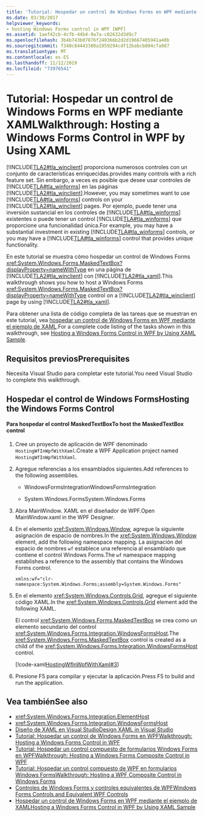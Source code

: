 ```yaml
---
title: 'Tutorial: Hospedar un control de Windows Forms en WPF mediante XAML'
ms.date: 03/30/2017
helpviewer_keywords:
- hosting Windows Forms control in WPF [WPF]
ms.assetid: 1aef42cb-4cfb-44b4-9a7a-c02632d3d9c7
ms.openlocfilehash: 3b4b743b07876f240366b2d2d19667405941a40b
ms.sourcegitcommit: f348c84443380a1959294cdf12babcb804cfa987
ms.translationtype: MT
ms.contentlocale: es-ES
ms.lasthandoff: 11/12/2019
ms.locfileid: "73976541"
---
```

# <a name="walkthrough-hosting-a-windows-forms-control-in-wpf-by-using-xaml"></a><span data-ttu-id="402d1-102">Tutorial: Hospedar un control de Windows Forms en WPF mediante XAML</span><span class="sxs-lookup"><span data-stu-id="402d1-102">Walkthrough: Hosting a Windows Forms Control in WPF by Using XAML</span></span>
[!INCLUDE[TLA2#tla_winclient](../../../../includes/tla2sharptla-winclient-md.md)] <span data-ttu-id="402d1-103">proporciona numerosos controles con un conjunto de características enriquecidas.</span><span class="sxs-lookup"><span data-stu-id="402d1-103">provides many controls with a rich feature set.</span></span> <span data-ttu-id="402d1-104">Sin embargo, a veces es posible que desee usar controles de [!INCLUDE[TLA#tla_winforms](../../../../includes/tlasharptla-winforms-md.md)] en las páginas [!INCLUDE[TLA2#tla_winclient](../../../../includes/tla2sharptla-winclient-md.md)].</span><span class="sxs-lookup"><span data-stu-id="402d1-104">However, you may sometimes want to use [!INCLUDE[TLA#tla_winforms](../../../../includes/tlasharptla-winforms-md.md)] controls on your [!INCLUDE[TLA2#tla_winclient](../../../../includes/tla2sharptla-winclient-md.md)] pages.</span></span> <span data-ttu-id="402d1-105">Por ejemplo, puede tener una inversión sustancial en los controles de [!INCLUDE[TLA#tla_winforms](../../../../includes/tlasharptla-winforms-md.md)] existentes o puede tener un control [!INCLUDE[TLA#tla_winforms](../../../../includes/tlasharptla-winforms-md.md)] que proporcione una funcionalidad única.</span><span class="sxs-lookup"><span data-stu-id="402d1-105">For example, you may have a substantial investment in existing [!INCLUDE[TLA#tla_winforms](../../../../includes/tlasharptla-winforms-md.md)] controls, or you may have a [!INCLUDE[TLA#tla_winforms](../../../../includes/tlasharptla-winforms-md.md)] control that provides unique functionality.</span></span>  
  
 <span data-ttu-id="402d1-106">En este tutorial se muestra cómo hospedar un control de Windows Forms <xref:System.Windows.Forms.MaskedTextBox?displayProperty=nameWithType> en una página de [!INCLUDE[TLA2#tla_winclient](../../../../includes/tla2sharptla-winclient-md.md)] con [!INCLUDE[TLA2#tla_xaml](../../../../includes/tla2sharptla-xaml-md.md)].</span><span class="sxs-lookup"><span data-stu-id="402d1-106">This walkthrough shows you how to host a Windows Forms <xref:System.Windows.Forms.MaskedTextBox?displayProperty=nameWithType> control on a [!INCLUDE[TLA2#tla_winclient](../../../../includes/tla2sharptla-winclient-md.md)] page by using [!INCLUDE[TLA2#tla_xaml](../../../../includes/tla2sharptla-xaml-md.md)].</span></span>  
  
 <span data-ttu-id="402d1-107">Para obtener una lista de código completa de las tareas que se muestran en este tutorial, vea [hospedar un control de Windows Forms en WPF mediante el ejemplo de XAML](https://github.com/Microsoft/WPF-Samples/tree/master/Migration%20and%20Interoperability/HostingWfInWpfWithXaml).</span><span class="sxs-lookup"><span data-stu-id="402d1-107">For a complete code listing of the tasks shown in this walkthrough, see [Hosting a Windows Forms Control in WPF by Using XAML Sample](https://github.com/Microsoft/WPF-Samples/tree/master/Migration%20and%20Interoperability/HostingWfInWpfWithXaml).</span></span>
  
## <a name="prerequisites"></a><span data-ttu-id="402d1-108">Requisitos previos</span><span class="sxs-lookup"><span data-stu-id="402d1-108">Prerequisites</span></span>  

<span data-ttu-id="402d1-109">Necesita Visual Studio para completar este tutorial.</span><span class="sxs-lookup"><span data-stu-id="402d1-109">You need Visual Studio to complete this walkthrough.</span></span>  
  
## <a name="hosting-the-windows-forms-control"></a><span data-ttu-id="402d1-110">Hospedar el control de Windows Forms</span><span class="sxs-lookup"><span data-stu-id="402d1-110">Hosting the Windows Forms Control</span></span>  
  
#### <a name="to-host-the-maskedtextbox-control"></a><span data-ttu-id="402d1-111">Para hospedar el control MaskedTextBox</span><span class="sxs-lookup"><span data-stu-id="402d1-111">To host the MaskedTextBox control</span></span>  
  
1. <span data-ttu-id="402d1-112">Cree un proyecto de aplicación de WPF denominado `HostingWfInWpfWithXaml`.</span><span class="sxs-lookup"><span data-stu-id="402d1-112">Create a WPF Application project named `HostingWfInWpfWithXaml`.</span></span>  
  
2. <span data-ttu-id="402d1-113">Agregue referencias a los ensamblados siguientes.</span><span class="sxs-lookup"><span data-stu-id="402d1-113">Add references to the following assemblies.</span></span>  
  
    - <span data-ttu-id="402d1-114">WindowsFormsIntegration</span><span class="sxs-lookup"><span data-stu-id="402d1-114">WindowsFormsIntegration</span></span>  
  
    - <span data-ttu-id="402d1-115">System.Windows.Forms</span><span class="sxs-lookup"><span data-stu-id="402d1-115">System.Windows.Forms</span></span>  
  
3. <span data-ttu-id="402d1-116">Abra MainWindow. XAML en el diseñador de WPF.</span><span class="sxs-lookup"><span data-stu-id="402d1-116">Open MainWindow.xaml in the WPF Designer.</span></span>  
  
4. <span data-ttu-id="402d1-117">En el elemento <xref:System.Windows.Window>, agregue la siguiente asignación de espacio de nombres.</span><span class="sxs-lookup"><span data-stu-id="402d1-117">In the <xref:System.Windows.Window> element, add the following namespace mapping.</span></span> <span data-ttu-id="402d1-118">La asignación del espacio de nombres `wf` establece una referencia al ensamblado que contiene el control Windows Forms.</span><span class="sxs-lookup"><span data-stu-id="402d1-118">The `wf` namespace mapping establishes a reference to the assembly that contains the Windows Forms control.</span></span>  
  
    ```xaml  
    xmlns:wf="clr-namespace:System.Windows.Forms;assembly=System.Windows.Forms"  
    ```  
  
5. <span data-ttu-id="402d1-119">En el elemento <xref:System.Windows.Controls.Grid>, agregue el siguiente código XAML.</span><span class="sxs-lookup"><span data-stu-id="402d1-119">In the <xref:System.Windows.Controls.Grid> element add the following XAML.</span></span>  
  
     <span data-ttu-id="402d1-120">El control <xref:System.Windows.Forms.MaskedTextBox> se crea como un elemento secundario del control <xref:System.Windows.Forms.Integration.WindowsFormsHost>.</span><span class="sxs-lookup"><span data-stu-id="402d1-120">The <xref:System.Windows.Forms.MaskedTextBox> control is created as a child of the <xref:System.Windows.Forms.Integration.WindowsFormsHost> control.</span></span>  
  
     [!code-xaml[HostingWfInWpfWithXaml#3](~/samples/snippets/csharp/VS_Snippets_Wpf/HostingWfInWpfWithXaml/CSharp/HostingWfInWpf/Window1.xaml#3)]  
  
6. <span data-ttu-id="402d1-121">Presione F5 para compilar y ejecutar la aplicación.</span><span class="sxs-lookup"><span data-stu-id="402d1-121">Press F5 to build and run the application.</span></span>  
  
## <a name="see-also"></a><span data-ttu-id="402d1-122">Vea también</span><span class="sxs-lookup"><span data-stu-id="402d1-122">See also</span></span>

- <xref:System.Windows.Forms.Integration.ElementHost>
- <xref:System.Windows.Forms.Integration.WindowsFormsHost>
- [<span data-ttu-id="402d1-123">Diseño de XAML en Visual Studio</span><span class="sxs-lookup"><span data-stu-id="402d1-123">Design XAML in Visual Studio</span></span>](/visualstudio/xaml-tools/designing-xaml-in-visual-studio)
- [<span data-ttu-id="402d1-124">Tutorial: Hospedar un control de Windows Forms en WPF</span><span class="sxs-lookup"><span data-stu-id="402d1-124">Walkthrough: Hosting a Windows Forms Control in WPF</span></span>](walkthrough-hosting-a-windows-forms-control-in-wpf.md)
- [<span data-ttu-id="402d1-125">Tutorial: Hospedar un control compuesto de formularios Windows Forms en WPF</span><span class="sxs-lookup"><span data-stu-id="402d1-125">Walkthrough: Hosting a Windows Forms Composite Control in WPF</span></span>](walkthrough-hosting-a-windows-forms-composite-control-in-wpf.md)
- [<span data-ttu-id="402d1-126">Tutorial: Hospedar un control compuesto de WPF en formularios Windows Forms</span><span class="sxs-lookup"><span data-stu-id="402d1-126">Walkthrough: Hosting a WPF Composite Control in Windows Forms</span></span>](walkthrough-hosting-a-wpf-composite-control-in-windows-forms.md)
- [<span data-ttu-id="402d1-127">Controles de Windows Forms y controles equivalentes de WPF</span><span class="sxs-lookup"><span data-stu-id="402d1-127">Windows Forms Controls and Equivalent WPF Controls</span></span>](windows-forms-controls-and-equivalent-wpf-controls.md)
- [<span data-ttu-id="402d1-128">Hospedar un control de Windows Forms en WPF mediante el ejemplo de XAML</span><span class="sxs-lookup"><span data-stu-id="402d1-128">Hosting a Windows Forms Control in WPF by Using XAML Sample</span></span>](https://go.microsoft.com/fwlink/?LinkID=160000)
